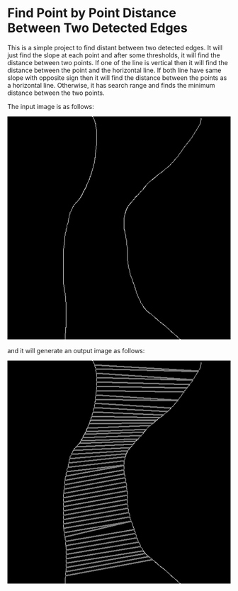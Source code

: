 # Find Point by Point Distance Between Two Detected Edges

This is a simple project to find distant between two detected edges.
It will just find the slope at each point and after some thresholds, it will find the distance between two points. If one of the line is vertical then it will find the distance between the point and the horizontal line. If both line have same slope with opposite sign
then it will find the distance between the points as a horizontal line. Otherwise, it has
search range and finds the minimum distance between the two points.

The input image is as follows:

![Input Image](im04.png)

and it will generate an output image as follows:

![Output Image](im04_lines.png)
